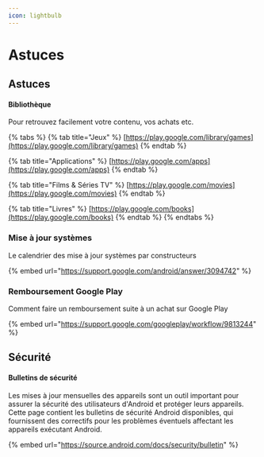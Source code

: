 ```yaml
---
icon: lightbulb
---
```


# Astuces

## Astuces

#### Bibliothèque

Pour retrouvez facilement votre contenu, vos achats etc.

{% tabs %}
{% tab title="Jeux" %}
[https://play.google.com/library/games](https://play.google.com/library/games)
{% endtab %}

{% tab title="Applications" %}
[https://play.google.com/apps](https://play.google.com/apps)
{% endtab %}

{% tab title="Films & Séries TV" %}
[https://play.google.com/movies](https://play.google.com/movies)
{% endtab %}

{% tab title="Livres" %}
[https://play.google.com/books](https://play.google.com/books)
{% endtab %}
{% endtabs %}

### Mise à jour systèmes

Le calendrier des mise à jour systèmes par constructeurs

{% embed url="https://support.google.com/android/answer/3094742" %}

### Remboursement Google Play

Comment faire un remboursement suite à un achat sur Google Play

{% embed url="https://support.google.com/googleplay/workflow/9813244" %}

## Sécurité

#### Bulletins de sécurité

Les mises à jour mensuelles des appareils sont un outil important pour assurer la sécurité des utilisateurs d'Android et protéger leurs appareils. Cette page contient les bulletins de sécurité Android disponibles, qui fournissent des correctifs pour les problèmes éventuels affectant les appareils exécutant Android.

{% embed url="https://source.android.com/docs/security/bulletin" %}
